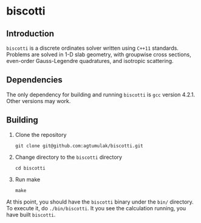 # biscotti

## Introduction
`biscotti` is a discrete ordinates solver written using `C++11` standards. Problems are solved in 1-D slab geometry, with groupwise cross sections, even-order Gauss-Legendre quadratures, and isotropic scattering.

## Dependencies
The only dependency for building and running `biscotti` is `gcc` version 4.2.1. Other versions may work. 

## Building
1. Clone the repository

    `git clone git@github.com:agtumulak/biscotti.git`

2. Change directory to the `biscotti` directory

    `cd biscotti`

3. Run make

    `make`

At this point, you should have the `biscotti` binary under the `bin/` directory. To execute it, do `./bin/biscotti`. It you see the calculation running, you have built `biscotti`.
